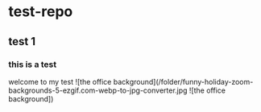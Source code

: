 # test-repo
## test 1
### this is a test
welcome to my test
![the office background](/folder/funny-holiday-zoom-backgrounds-5-ezgif.com-webp-to-jpg-converter.jpg
![the office background])

